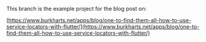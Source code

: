 This branch is the example project for the blog post on:

[https://www.burkharts.net/apps/blog/one-to-find-them-all-how-to-use-service-locators-with-flutter/](https://www.burkharts.net/apps/blog/one-to-find-them-all-how-to-use-service-locators-with-flutter/)